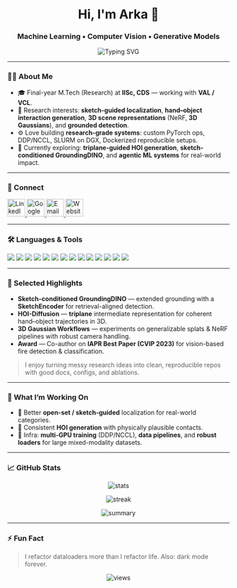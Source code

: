<h1 align="center">Hi, I'm Arka 👋</h1>
<h3 align="center">Machine Learning • Computer Vision • Generative Models</h3>

<p align="center">
  <img
    src="https://readme-typing-svg.herokuapp.com?font=Fira+Code&weight=500&size=22&pause=1000&center=true&vCenter=true&width=680&lines=Machine+Learning+%26+Computer+Vision;Generative+Models+%26+3D+(NeRF%2C+Gaussians);Sketch-conditioned+Detection+%E2%80%A2+HOI;PyTorch+%7C+CUDA+%7C+SLURM+%7C+Docker"
    alt="Typing SVG"
  />
</p>

---

### 🧑‍🔬 About Me
- 🎓 Final-year M.Tech (Research) at **IISc, CDS** — working with **VAL / VCL**.
- 🔭 Research interests: **sketch-guided localization**, **hand–object interaction generation**, **3D scene representations** (NeRF, **3D Gaussians**), and **grounded detection**.
- ⚙️ Love building **research-grade systems**: custom PyTorch ops, DDP/NCCL, SLURM on DGX, Dockerized reproducible setups.
- 🌱 Currently exploring: **triplane-guided HOI generation**, **sketch-conditioned GroundingDINO**, and **agentic ML systems** for real-world impact.

---

### 🔗 Connect
<p align="left">
  <!-- Replace # with your links -->
  <a href="#" target="_blank">
    <img src="https://cdn.jsdelivr.net/gh/devicons/devicon/icons/linkedin/linkedin-original.svg" alt="LinkedIn" width="40" height="40"/>
  </a>
  <a href="#" target="_blank">
    <img src="https://upload.wikimedia.org/wikipedia/commons/c/c7/Google_Scholar_logo.svg" alt="Google Scholar" width="40" height="40"/>
  </a>
  <a href="mailto:#">
    <img src="https://upload.wikimedia.org/wikipedia/commons/4/4e/Gmail_Icon.png" alt="Email" width="40" height="40"/>
  </a>
  <a href="#" target="_blank">
    <img src="https://upload.wikimedia.org/wikipedia/commons/9/96/Octicons-mark-github.svg" alt="Website" width="40" height="40"/>
  </a>
</p>

---

### 🛠️ Languages & Tools
<p align="left">
  <img src="https://img.shields.io/badge/Python-3776AB?style=for-the-badge&logo=python&logoColor=white"/>
  <img src="https://img.shields.io/badge/PyTorch-EE4C2C?style=for-the-badge&logo=pytorch&logoColor=white"/>
  <img src="https://img.shields.io/badge/Hugging%20Face-FFD21E?style=for-the-badge&logo=huggingface&logoColor=black"/>
  <img src="https://img.shields.io/badge/Transformers-FFD21E?style=for-the-badge&logo=huggingface&logoColor=black"/>
  <img src="https://img.shields.io/badge/CUDA-76B900?style=for-the-badge&logo=nvidia&logoColor=white"/>
  <img src="https://img.shields.io/badge/Docker-2496ED?style=for-the-badge&logo=docker&logoColor=white"/>
  <img src="https://img.shields.io/badge/SLURM-2D5F2E?style=for-the-badge"/>
  <img src="https://img.shields.io/badge/NCCL-0B3D91?style=for-the-badge"/>
  <img src="https://img.shields.io/badge/Linux-FCC624?style=for-the-badge&logo=linux&logoColor=black"/>
  <img src="https://img.shields.io/badge/OpenCV-5C3EE8?style=for-the-badge&logo=opencv&logoColor=white"/>
  <img src="https://img.shields.io/badge/Weights%20%26%20Biases-FFBE00?style=for-the-badge&logo=weightsandbiases&logoColor=black"/>
  <img src="https://img.shields.io/badge/FastAPI-009688?style=for-the-badge&logo=fastapi&logoColor=white"/>
  <img src="https://img.shields.io/badge/Jupyter-F37626?style=for-the-badge&logo=jupyter&logoColor=white"/>
  <img src="https://img.shields.io/badge/Git-F05032?style=for-the-badge&logo=git&logoColor=white"/>
</p>

---

### 📌 Selected Highlights
- **Sketch-conditioned GroundingDINO** — extended grounding with a **SketchEncoder** for retrieval-aligned detection.
- **HOI-Diffusion** — **triplane** intermediate representation for coherent hand–object trajectories in 3D.
- **3D Gaussian Workflows** — experiments on generalizable splats & NeRF pipelines with robust camera handling.
- **Award** — Co-author on **IAPR Best Paper (CVIP 2023)** for vision-based fire detection & classification.

> I enjoy turning messy research ideas into clean, reproducible repos with good docs, configs, and ablations.

---

### 🔬 What I’m Working On
- 🧩 Better **open-set / sketch-guided** localization for real-world categories.
- 👐 Consistent **HOI generation** with physically plausible contacts.
- 🧱 Infra: **multi-GPU training** (DDP/NCCL), **data pipelines**, and **robust loaders** for large mixed-modality datasets.

---

### 📈 GitHub Stats
<p align="center">
  <img src="https://github-readme-stats.vercel.app/api?username=Arka-h&show_icons=true&theme=tokyonight" alt="stats" />
</p>
<p align="center">
  <img src="https://github-readme-streak-stats-eight.vercel.app/?user=Arka-h&theme=radical" alt="streak" />
</p>
<p align="center">
  <img src="https://github-profile-summary-cards.vercel.app/api/cards/profile-details?username=Arka-h&theme=tokyonight" alt="summary" />
</p>

---

### ⚡ Fun Fact
> I refactor dataloaders more than I refactor life. Also: dark mode forever.

<p align="center">
  <img src="https://komarev.com/ghpvc/?username=Arka-h&label=Profile%20views&color=0e75b6&style=flat" alt="views" />
</p>
